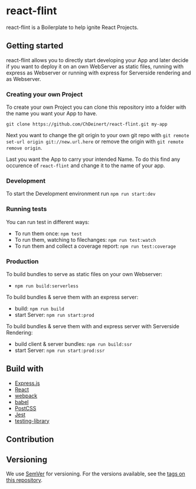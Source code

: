 # react-flint

react-flint is a Boilerplate to help ignite React Projects.

## Getting started

react-flint allows you to directly start developing your App and later decide if you want to deploy it on an own WebServer as static files, running with express as Webserver or running with express for Serverside rendering and as Webserver.

### Creating your own Project

To create your own Project you can clone this repository into a folder with the name you want your App to have.

`git clone https://github.com/ChDeinert/react-flint.git my-app`

Next you want to change the git origin to your own git repo with `git remote set-url origin git://new.url.here` 
or remove the origin with `git remote remove origin`.

Last you want the App to carry your intended Name. To do this find any occurence of `react-flint` and change it to the name of your app.

### Development

To start the Development environment run `npm run start:dev`

### Running tests

You can run test in different ways:

- To run them once: `npm test`
- To run them, watching to filechanges: `npm run test:watch`
- To run them and collect a coverage report: `npm run test:coverage`

### Production

To build bundles to serve as static files on your own Webserver:
- `npm run build:serverless`

To build bundles & serve them with an express server: 
- build: `npm run build`
- start Server: `npm run start:prod`

To build bundles & serve them with and express server with Serverside Rendering:
- build client & server bundles: `npm run build:ssr`
- start Server: `npm run start:prod:ssr`

## Build with

- [Express.js](http://expressjs.com/)
- [React](https://reactjs.org/)
- [webpack](https://webpack.js.org/)
- [babel](https://babeljs.io/)
- [PostCSS](http://postcss.org/)
- [Jest](https://facebook.github.io/jest/)
- [testing-library](https://testing-library.com/docs/react-testing-library/intro)

## Contribution

## Versioning

We use [SemVer](http://semver.org/) for versioning. For the versions available, see the [tags on this repository](/tags).
